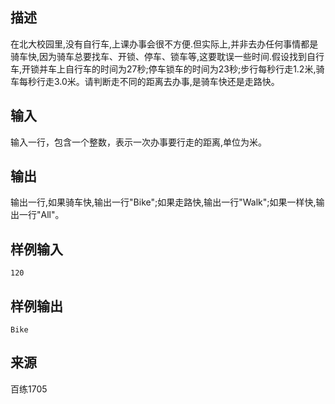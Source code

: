 ## 描述


在北大校园里,没有自行车,上课办事会很不方便.但实际上,并非去办任何事情都是骑车快,因为骑车总要找车、开锁、停车、锁车等,这要耽误一些时间.假设找到自行车,开锁并车上自行车的时间为27秒;停车锁车的时间为23秒;步行每秒行走1.2米,骑车每秒行走3.0米。请判断走不同的距离去办事,是骑车快还是走路快。

## 输入


输入一行，包含一个整数，表示一次办事要行走的距离,单位为米。

## 输出


输出一行,如果骑车快,输出一行"Bike";如果走路快,输出一行"Walk";如果一样快,输出一行"All"。

## 样例输入


```
120
```


## 样例输出


```
Bike
```


## 来源


百练1705

